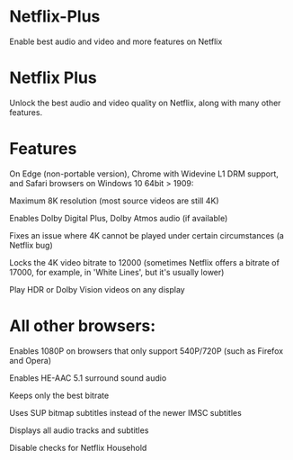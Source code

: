 # Netflix-Plus
Enable best audio and video and more features on Netflix

# Netflix Plus
Unlock the best audio and video quality on Netflix, along with many other features.

# Features

On Edge (non-portable version), Chrome with Widevine L1 DRM support, and Safari browsers on Windows 10 64bit > 1909:

Maximum 8K resolution (most source videos are still 4K)

Enables Dolby Digital Plus, Dolby Atmos audio (if available)

Fixes an issue where 4K cannot be played under certain circumstances (a Netflix bug)

Locks the 4K video bitrate to 12000 (sometimes Netflix offers a bitrate of 17000, for example, in 'White Lines', but it's usually lower)

Play HDR or Dolby Vision videos on any display

# All other browsers:
Enables 1080P on browsers that only support 540P/720P (such as Firefox and Opera)

Enables HE-AAC 5.1 surround sound audio

Keeps only the best bitrate

Uses SUP bitmap subtitles instead of the newer IMSC subtitles

Displays all audio tracks and subtitles

Disable checks for Netflix Household
